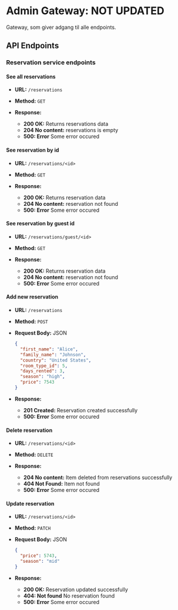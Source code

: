 # Admin Gateway: NOT UPDATED
Gateway, som giver adgang til alle endpoints.

## API Endpoints

### Reservation service endpoints

#### See all reservations

- **URL:** `/reservations`
- **Method:** `GET`

- **Response:**

  - **200 OK:** Returns reservations data
  - **204 No content:** reservations is empty
  - **500: Error** Some error occured

#### See reservation by id

- **URL:** `/reservations/<id>`
- **Method:** `GET`

- **Response:**

  - **200 OK:** Returns reservation data
  - **204 No content:** reservation not found
  - **500: Error** Some error occured

#### See reservation by guest id

- **URL:** `/reservations/guest/<id>`
- **Method:** `GET`

- **Response:**

  - **200 OK:** Returns reservation data
  - **204 No content:** reservation not found
  - **500: Error** Some error occured

#### Add new reservation

- **URL:** `/reservations`
- **Method:** `POST`
- **Request Body:** JSON

  ```json
  {
    "first_name": "Alice",
    "family_name": "Johnson",
    "country": "United States",
    "room_type_id": 5,
    "days_rented": 3,
    "season": "high",
    "price": 7543
  }
  ```

- **Response:**

  - **201 Created:** Reservation created successfully
  - **500: Error** Some error occured

#### Delete reservation

- **URL:** `/reservations/<id>`
- **Method:** `DELETE`

- **Response:**

  - **204 No content:** Item deleted from reservations successfully
  - **404 Not Found:** Item not found
  - **500: Error** Some error occured

#### Update reservation

- **URL:** `/reservations/<id>`
- **Method:** `PATCH`
- **Request Body:** JSON

  ```json
  {
    "price": 5743,
    "season": "mid"
  }
  ```

- **Response:**

  - **200 OK:** Reservation updated successfully
  - **404: Not found** No reservation found
  - **500: Error** Some error occured

